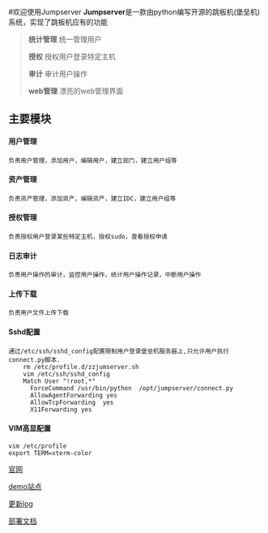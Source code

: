 #欢迎使用Jumpserver
**Jumpserver**是一款由python编写开源的跳板机(堡垒机)系统，实现了跳板机应有的功能



> **统计管理** 统一管理用户 
> 
> **授权** 授权用户登录特定主机
> 
> **审计** 审计用户操作
> 
> **web管理** 漂亮的web管理界面

## 主要模块
#### 用户管理 ####
	负责用户管理，添加用户，编辑用户，建立部门，建立用户组等
#### 资产管理 ####
	负责资产管理，添加资产，编辑资产，建立IDC，建立用户组等
#### 授权管理 ####
	负责授权用户登录某些特定主机，授权sudo，查看授权申请
#### 日志审计 ####
	负责用户操作的审计，监控用户操作，统计用户操作记录，中断用户操作
#### 上传下载 ####
	负责用户文件上传下载
#### Sshd配置 ####
	通过/etc/ssh/sshd_config配置限制用户登录堡垒机服务器上,只允许用户执行connect.py脚本.	
        rm /etc/profile.d/zzjumserver.sh
        vim /etc/ssh/sshd_config 
        Match User "!root,*"
          ForceCommand /usr/bin/python  /opt/jumpserver/connect.py
          AllowAgentForwarding yes
          AllowTcpForwarding  yes
          X11Forwarding yes
#### VIM高显配置 ####
	vim /etc/profile
	export TERM=xterm-color

[官网](http://www.jumpserver.org)

[demo站点](http://demo.jumpserver.org)

[更新log](http://laoguang.blog.51cto.com/6013350/1635853)

[部署文档](http://laoguang.blog.51cto.com/6013350/1636273)


